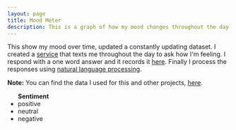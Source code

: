 ```yaml
---
layout: page
title: Mood Meter
description: This is a graph of how my mood changes throughout the day.
---
```


This show my mood over time, updated a constantly updating dataset.
I created a [service](https://github.com/msull92/mood-texter) that texts me throughout the day to ask how I'm feeling.
I respond with a one word answer and it records it [here](https://apps.msull92.com/data/mood/responses).
Finally I process the responses using [natural language processing](https://cloud.google.com/natural-language/).

**Note:** You can find the data I used for this and other projects, [here](/data).

<div id="mood-meter">
  <ul id="legend">
    <strong>Sentiment</strong>
    <li class="positive"><span> </span> positive</li>
    <li class="neutral"><span> </span> neutral</li>
    <li class="negative"><span> </span> negative</li>
  </ul>

  <div id="graphs"></div>
</div>

<link rel="stylesheet" type="text/css" href="graphs.css">
<script
  src="https://code.jquery.com/jquery-3.2.1.min.js"
  integrity="sha256-hwg4gsxgFZhOsEEamdOYGBf13FyQuiTwlAQgxVSNgt4="
  crossorigin="anonymous"></script>
<script src="https://d3js.org/d3.v3.min.js"></script>
<script src="graphs.js"></script>
<script src="https://cdnjs.cloudflare.com/ajax/libs/moment.js/2.18.1/moment.min.js"></script>
<script src="moment_tz.js"></script>
